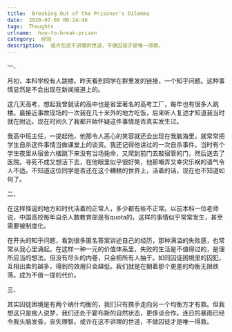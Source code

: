 ```yaml
---
title:  Breaking Out of the Prisoner's Dilemma
date:  2020-07-09 00:24:46
tags:  Thoughts
urlname:  how-to-break-prison
category:  经验
description:  或许在这不讲理的世道，不做囚徒才是唯一得救。
---
```

一、

月初，本科学校有人跳楼。昨天看到同学在群里发的链接，一个知乎问题。这种事情显然是不会出现在新闻报道上的。

这几天高考，想起我曾就读的高中也是省里著名的高考工厂，每年也有很多人跳楼。最接近事故现场的一次我在几十米外的地方吃饭，后来听人复述才知道我当时就在附近。现在时间久了我都开始怀疑这件事情是否真实发生过。

我高中班主任，一提起他，他那令人恶心的笑容就还会出现在我脑海里，就常常把学生自杀这件事情当做课堂上的谈资。我还记得他讲过的一次自杀事件。当时有个学生夜里从宿舍六楼跳下来没有当场毙命，又爬到前门去敲宿管的门，然后送去了医院。寻死不成又想活下去，在他眼里似乎很好笑，他那嘲弄又幸灾乐祸的语气令人不适。不知道这位同学是否还在这个糟糕的世界上，活着的话，现在也不知道如何了。



二、

在这样怪诞的地方和时代活着的正常人，多少都有些不正常。以前本科一位老师说，中国高校每年自杀人数教育部是有quota的。这样的事情似乎常常发生，甚至需要被制度化。

在开头的知乎问题，看到很多匿名答案讲述自己的经历，那种满溢的失败感，也常常从我心里涌起。在这样一种一元的价值体系里，失败的生活是不值得过的，是理所应当的想法。但没有尽头的内卷，只会把所有人抽干。如同囚徒困境里的囚犯，互相出卖的越多，得到的效用只会越低。我们就是在朝着那个更差的均衡无限跌落。成为不值一提的代价。

三、

其实囚徒困境是有两个纳什均衡的，我们只有携手走向另一个均衡方才有救。但我想这只是痴人说梦，我们还处于霍布斯的自然状态，更侈谈合作。连日的暴雨已经令我头脑发昏，丧失理智。或许在这不讲理的世道，不做囚徒才是唯一得救。